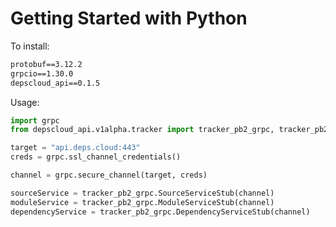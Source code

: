 # Getting Started with Python

To install:

```txt
protobuf==3.12.2
grpcio==1.30.0
depscloud_api==0.1.5
```

Usage:

```python
import grpc
from depscloud_api.v1alpha.tracker import tracker_pb2_grpc, tracker_pb2

target = "api.deps.cloud:443"
creds = grpc.ssl_channel_credentials()

channel = grpc.secure_channel(target, creds)

sourceService = tracker_pb2_grpc.SourceServiceStub(channel)
moduleService = tracker_pb2_grpc.ModuleServiceStub(channel)
dependencyService = tracker_pb2_grpc.DependencyServiceStub(channel)
```

